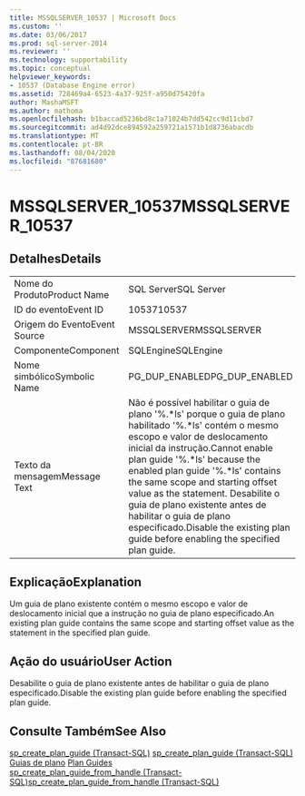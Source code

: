 ```yaml
---
title: MSSQLSERVER_10537 | Microsoft Docs
ms.custom: ''
ms.date: 03/06/2017
ms.prod: sql-server-2014
ms.reviewer: ''
ms.technology: supportability
ms.topic: conceptual
helpviewer_keywords:
- 10537 (Database Engine error)
ms.assetid: 728469a4-6523-4a37-925f-a950d75420fa
author: MashaMSFT
ms.author: mathoma
ms.openlocfilehash: b1baccad5236bd8c1a71024b7dd542cc9d11cbd7
ms.sourcegitcommit: ad4d92dce894592a259721a1571b1d8736abacdb
ms.translationtype: MT
ms.contentlocale: pt-BR
ms.lasthandoff: 08/04/2020
ms.locfileid: "87681680"
---
```

# <a name="mssqlserver_10537"></a><span data-ttu-id="cfb07-102">MSSQLSERVER_10537</span><span class="sxs-lookup"><span data-stu-id="cfb07-102">MSSQLSERVER_10537</span></span>
    
## <a name="details"></a><span data-ttu-id="cfb07-103">Detalhes</span><span class="sxs-lookup"><span data-stu-id="cfb07-103">Details</span></span>  
  
|||  
|-|-|  
|<span data-ttu-id="cfb07-104">Nome do Produto</span><span class="sxs-lookup"><span data-stu-id="cfb07-104">Product Name</span></span>|<span data-ttu-id="cfb07-105">SQL Server</span><span class="sxs-lookup"><span data-stu-id="cfb07-105">SQL Server</span></span>|  
|<span data-ttu-id="cfb07-106">ID do evento</span><span class="sxs-lookup"><span data-stu-id="cfb07-106">Event ID</span></span>|<span data-ttu-id="cfb07-107">10537</span><span class="sxs-lookup"><span data-stu-id="cfb07-107">10537</span></span>|  
|<span data-ttu-id="cfb07-108">Origem do Evento</span><span class="sxs-lookup"><span data-stu-id="cfb07-108">Event Source</span></span>|<span data-ttu-id="cfb07-109">MSSQLSERVER</span><span class="sxs-lookup"><span data-stu-id="cfb07-109">MSSQLSERVER</span></span>|  
|<span data-ttu-id="cfb07-110">Componente</span><span class="sxs-lookup"><span data-stu-id="cfb07-110">Component</span></span>|<span data-ttu-id="cfb07-111">SQLEngine</span><span class="sxs-lookup"><span data-stu-id="cfb07-111">SQLEngine</span></span>|  
|<span data-ttu-id="cfb07-112">Nome simbólico</span><span class="sxs-lookup"><span data-stu-id="cfb07-112">Symbolic Name</span></span>|<span data-ttu-id="cfb07-113">PG_DUP_ENABLED</span><span class="sxs-lookup"><span data-stu-id="cfb07-113">PG_DUP_ENABLED</span></span>|  
|<span data-ttu-id="cfb07-114">Texto da mensagem</span><span class="sxs-lookup"><span data-stu-id="cfb07-114">Message Text</span></span>|<span data-ttu-id="cfb07-115">Não é possível habilitar o guia de plano '%.\*ls' porque o guia de plano habilitado '%.\*ls' contém o mesmo escopo e valor de deslocamento inicial da instrução.</span><span class="sxs-lookup"><span data-stu-id="cfb07-115">Cannot enable plan guide '%.\*ls' because the enabled plan guide '%.\*ls' contains the same scope and starting offset value as the statement.</span></span> <span data-ttu-id="cfb07-116">Desabilite o guia de plano existente antes de habilitar o guia de plano especificado.</span><span class="sxs-lookup"><span data-stu-id="cfb07-116">Disable the existing plan guide before enabling the specified plan guide.</span></span>|  
  
## <a name="explanation"></a><span data-ttu-id="cfb07-117">Explicação</span><span class="sxs-lookup"><span data-stu-id="cfb07-117">Explanation</span></span>  
 <span data-ttu-id="cfb07-118">Um guia de plano existente contém o mesmo escopo e valor de deslocamento inicial que a instrução no guia de plano especificado.</span><span class="sxs-lookup"><span data-stu-id="cfb07-118">An existing plan guide contains the same scope and starting offset value as the statement in the specified plan guide.</span></span>  
  
## <a name="user-action"></a><span data-ttu-id="cfb07-119">Ação do usuário</span><span class="sxs-lookup"><span data-stu-id="cfb07-119">User Action</span></span>  
 <span data-ttu-id="cfb07-120">Desabilite o guia de plano existente antes de habilitar o guia de plano especificado.</span><span class="sxs-lookup"><span data-stu-id="cfb07-120">Disable the existing plan guide before enabling the specified plan guide.</span></span>  
  
## <a name="see-also"></a><span data-ttu-id="cfb07-121">Consulte Também</span><span class="sxs-lookup"><span data-stu-id="cfb07-121">See Also</span></span>  
 <span data-ttu-id="cfb07-122">[sp_create_plan_guide &#40;Transact-SQL&#41;](/sql/relational-databases/system-stored-procedures/sp-create-plan-guide-transact-sql) </span><span class="sxs-lookup"><span data-stu-id="cfb07-122">[sp_create_plan_guide &#40;Transact-SQL&#41;](/sql/relational-databases/system-stored-procedures/sp-create-plan-guide-transact-sql) </span></span>  
 <span data-ttu-id="cfb07-123">[Guias de plano](../performance/plan-guides.md) </span><span class="sxs-lookup"><span data-stu-id="cfb07-123">[Plan Guides](../performance/plan-guides.md) </span></span>  
 [<span data-ttu-id="cfb07-124">sp_create_plan_guide_from_handle &#40;Transact-SQL&#41;</span><span class="sxs-lookup"><span data-stu-id="cfb07-124">sp_create_plan_guide_from_handle &#40;Transact-SQL&#41;</span></span>](/sql/relational-databases/system-stored-procedures/sp-create-plan-guide-from-handle-transact-sql)  
  
  
